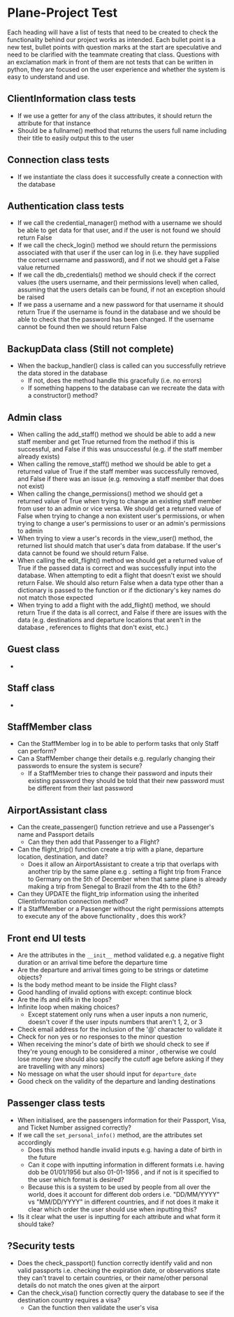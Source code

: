 # Plane-Project Test
Each heading will have a list of tests that need to be created to check the functionality behind our project works as
 intended. Each bullet point is a new test, bullet points with question marks at the start are speculative and need
  to be clarified with the teammate creating that class. Questions with an exclamation mark in front of them are not
   tests that can be written in python, they are focused on the user experience and whether the system is easy to
    understand and use.
## ClientInformation class tests
- If we use a getter for any of the class attributes, it should return the attribute for that instance
- Should be a fullname() method that returns the users full name including their title to easily output this to the user
## Connection class tests
- If we instantiate the class does it successfully create a connection with the database
## Authentication class tests
- If we call the credential_manager() method with a username we should be able to get data for that user, and if the
 user is not found we should return False
- If we call the check_login() method we should return the permissions associated with that user if the user
 can log in (i.e. they have supplied the correct username and password), and if not we should get a False value returned
- If we call the db_credentials() method we should check if the correct values (the users username, and their
 permissions level) when called, assuming that the users details can be found, if not an exception should be raised
 - If we pass a username and a new password for that username it should return True if the username is found in the
  database and we should be able to check that the password has been changed. If the username cannot be found then we
   should return False
## BackupData class (Still not complete)
- When the backup_handler() class is called can you successfully retrieve the data stored in the database
    - If not, does the method handle this gracefully (i.e. no errors)
    - If something happens to the database can we recreate the data with a constructor() method?
## Admin class
- When calling the add_staff() method we should be able to add a new staff member and get True returned from the
 method if this is successful, and False if this was unsuccessful (e.g. if the staff member already exists)
- When calling the remove_staff() method we should be able to get a returned value of True if the staff member was
 successfully removed, and False if there was an issue (e.g. removing a staff member that does not exist)
- When calling the change_permissions() method we should get a returned value of True when trying to change an
 existing staff member from user to an admin or vice versa. We should get a returned value of False when trying to
  change a non existent user's permissions, or when trying to change a user's permissions to user or an admin's
   permissions to admin
- When trying to view a user's records in the view_user() method, the returned list should match that user's data from
 database. If the user's data cannot be found we should return False.
- When calling the edit_flight() method we should get a returned value of True if the passed data is correct and was
 successfully input into the database. When attempting to edit a flight that doesn't exist we should return False. We
  should also return False when a data type other than a dictionary is passed to the function or if the dictionary's
   key names do not match those expected
- When trying to add a flight with the add_flight() method, we should return True if the data is all correct, and
 False if there are issues with the data (e.g. destinations and departure locations that aren't in the database
 , references to flights that don't exist, etc.)
## Guest class
- 
## Staff class
- 
## StaffMember class
- Can the StaffMember log in to be able to perform tasks that only Staff can perform?
- Can a StaffMember change their details e.g. regularly changing their passwords to ensure the system is secure?
    - If a StaffMember tries to change their password and inputs their existing password they should be told that
     their new password must be different from their last password
## AirportAssistant class
- Can the create_passenger() function retrieve and use a Passenger's name and Passport details
    - Can they then add that Passenger to a Flight?
- Can the flight_trip() function create a trip with a plane, departure location, destination, and date?
    - Does it allow an AirportAssistant to create a trip that overlaps with another trip by the same plane e.g
    . setting a flight trip from France to Germany on the 5th of December when that same plane is already making a
     trip from Senegal to Brazil from the 4th to the 6th?
- Can they UPDATE the flight_trip information using the inherited ClientInformation connection method?
- If a StaffMember or a Passenger without the right permissions attempts to execute any of the above functionality
, does this work?

## Front end UI tests
- Are the attributes in the ```__init__``` method validated e.g. a negative flight duration or an arrival time before
 the departure time
- Are the departure and arrival times going to be strings or datetime objects?
- Is the body method meant to be inside the Flight class?
- Good handling of invalid options with except: continue block
- Are the ifs and elifs in the loops?
- Infinite loop when making choices?
    - Except statement only runs when a user inputs a non numeric, doesn't cover if the user inputs numbers that aren't 
      1, 2, or 3
- Check email address for the inclusion of the '@' character to validate it
- Check for non yes or no responses to the minor question
- When receiving the minor's date of birth we should check to see if they're young enough to be considered a minor
, otherwise we could lose money (we should also specify the cutoff age before asking if they are travelling with any
 minors)
- No message on what the user should input for ```departure_date```
- Good check on the validity of the departure and landing destinations
## 
## Passenger class tests
- When initialised, are the passengers information for their Passport, Visa, and Ticket Number assigned correctly?
- If we call the ```set_personal_info()``` method, are the attributes set accordingly
    - Does this method handle invalid inputs e.g. having a date of birth in the future
    - Can it cope with inputting information in different formats i.e. having dob be 01/01/1956 but also 01-01-1956
    , and if not is it specified to the user which format is desired?
    - Because this is a system to be used by people from all over the world, does it account for different dob orders
     i.e. "DD/MM/YYYY" vs "MM/DD/YYYY" in different countries, and if not does it make it clear which order the user
      should use when inputting this?
- !Is it clear what the user is inputting for each attribute and what form it should take?
## ?Security tests
- Does the check_passport() function correctly identify valid and non valid passports i.e. checking the expiration
 date, or observations state they can't travel to certain countries, or their name/other personal details do not
  match the ones given at the airport
- Can the check_visa() function correctly query the database to see if the destination country requires a visa?
    - Can the function then validate the user's visa